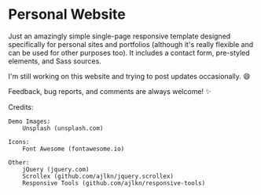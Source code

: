 #  Personal Website

Just an amazingly simple single-page responsive template designed specifically for personal sites and portfolios (although it's really flexible and can be used for other purposes too). It includes a contact form, pre-styled elements, and Sass sources.

I'm still working on this website and trying to post updates occasionally. 😄

Feedback, bug reports, and comments are always welcome! ✨

 

Credits:

	Demo Images:
		Unsplash (unsplash.com)

	Icons:
		Font Awesome (fontawesome.io)

	Other:
		jQuery (jquery.com)
		Scrollex (github.com/ajlkn/jquery.scrollex)
		Responsive Tools (github.com/ajlkn/responsive-tools)
